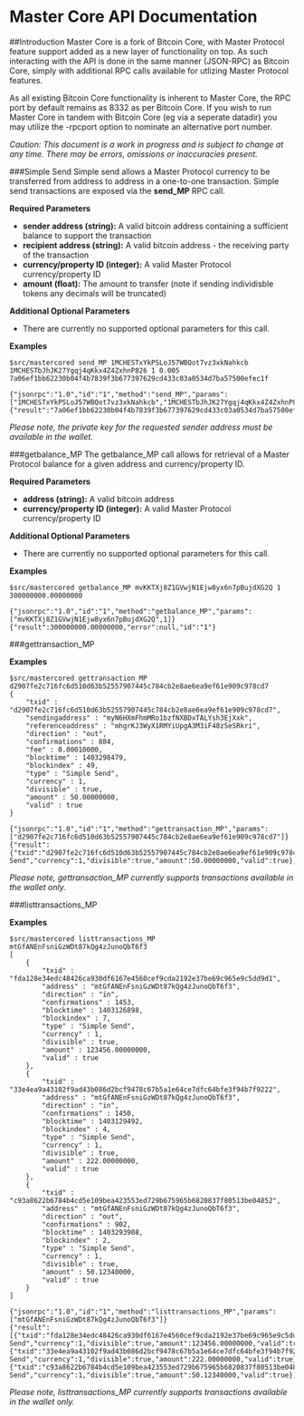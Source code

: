Master Core API Documentation
=============================

##Introduction
Master Core is a fork of Bitcoin Core, with Master Protocol feature support added as a new layer of functionality on top.  As such interacting with the API is done in the same manner (JSON-RPC) as Bitcoin Core, simply with additional RPC calls available for utlizing Master Protocol features.

As all existing Bitcoin Core functionality is inherent to Master Core, the RPC port by default remains as 8332 as per Bitcoin Core.  If you wish to run Master Core in tandem with Bitcoin Core (eg via a seperate datadir) you may utilize the -rpcport<port> option to nominate an alternative port number.

*Caution: This document is a work in progress and is subject to change at any time.  There may be errors, omissions or inaccuracies present.*

###Simple Send
Simple send allows a Master Protocol currency to be transferred from address to address in a one-to-one transaction.  Simple send transactions are exposed via the **send_MP** RPC call.

**Required Parameters**
- **sender address (string):** A valid bitcoin address containing a sufficient balance to support the transaction
- **recipient address (string):** A valid bitcoin address - the receiving party of the transaction
- **currency/property ID (integer):** A valid Master Protocol currency/property ID
- **amount (float):** The amount to transfer (note if sending individisble tokens any decimals will be truncated)
   
**Additional Optional Parameters**
- There are currently no supported optional parameters for this call.

**Examples**
```
$src/mastercored send_MP 1MCHESTxYkPSLoJ57WBQot7vz3xkNahkcb 1MCHESTbJhJK27Ygqj4qKkx4Z4ZxhnP826 1 0.005
7a06ef1bb62230b04f4b7839f3b677397629cd433c03a0534d7ba57500efec1f

{"jsonrpc":"1.0","id":"1","method":"send_MP","params":["1MCHESTxYkPSLoJ57WBQot7vz3xkNahkcb","1MCHESTbJhJK27Ygqj4qKkx4Z4ZxhnP826",1,0.005]}
{"result":"7a06ef1bb62230b04f4b7839f3b677397629cd433c03a0534d7ba57500efec1f","error":null,"id":"1"}
```
*Please note, the private key for the requested sender address must be available in the wallet.*

###getbalance_MP
The getbalance_MP call allows for retrieval of a Master Protocol balance for a given address and currency/property ID.

**Required Parameters**
- **address (string):** A valid bitcoin address 
- **currency/property ID (integer):** A valid Master Protocol currency/property ID

**Additional Optional Parameters**
- There are currently no supported optional parameters for this call.

**Examples**
```
$src/mastercored getbalance_MP mvKKTXj8Z1GVwjN1Ejw8yx6n7pBujdXG2Q 1
300000000.00000000

{"jsonrpc":"1.0","id":"1","method":"getbalance_MP","params":["mvKKTXj8Z1GVwjN1Ejw8yx6n7pBujdXG2Q",1]}
{"result":300000000.00000000,"error":null,"id":"1"}
```

###gettransaction_MP

**Examples**
```
$src/mastercored gettransaction_MP d2907fe2c716fc6d510d63b52557907445c784cb2e8ae6ea9ef61e909c978cd7
{
    "txid" : "d2907fe2c716fc6d510d63b52557907445c784cb2e8ae6ea9ef61e909c978cd7",
    "sendingaddress" : "myN6HXmFhmMRo1bzfNXBDxTALYsh3EjXxk",
    "referenceaddress" : "mhgrKJ3WyX1RMYiUpgA3M3iF48zSeSRkri",
    "direction" : "out",
    "confirmations" : 884,
    "fee" : 0.00010000,
    "blocktime" : 1403298479,
    "blockindex" : 49,
    "type" : "Simple Send",
    "currency" : 1,
    "divisible" : true,
    "amount" : 50.00000000,
    "valid" : true
}

{"jsonrpc":"1.0","id":"1","method":"gettransaction_MP","params":["d2907fe2c716fc6d510d63b52557907445c784cb2e8ae6ea9ef61e909c978cd7"]}
{"result":{"txid":"d2907fe2c716fc6d510d63b52557907445c784cb2e8ae6ea9ef61e909c978cd7","sendingaddress":"myN6HXmFhmMRo1bzfNXBDxTALYsh3EjXxk","referenceaddress":"mhgrKJ3WyX1RMYiUpgA3M3iF48zSeSRkri","direction":"out","confirmations":884,"fee":0.00010000,"blocktime":1403298479,"blockindex":49,"type":"Simple Send","currency":1,"divisible":true,"amount":50.00000000,"valid":true},"error":null,"id":"1"}
```
*Please note, gettransaction_MP currently supports transactions available in the wallet only.*

###listtransactions_MP

**Examples**
```
$src/mastercored listtransactions_MP mtGfANEnFsniGzWDt87kQg4zJunoQbT6f3
[
    {
        "txid" : "fda128e34edc48426ca930df6167e4560cef9cda2192e37be69c965e9c5dd9d1",
        "address" : "mtGfANEnFsniGzWDt87kQg4zJunoQbT6f3",
        "direction" : "in",
        "confirmations" : 1453,
        "blocktime" : 1403126898,
        "blockindex" : 7,
        "type" : "Simple Send",
        "currency" : 1,
        "divisible" : true,
        "amount" : 123456.00000000,
        "valid" : true
    },
    {
        "txid" : "33e4ea9a43102f9ad43b086d2bcf9478c67b5a1e64ce7dfc64bfe3f94b7f9222",
        "address" : "mtGfANEnFsniGzWDt87kQg4zJunoQbT6f3",
        "direction" : "in",
        "confirmations" : 1450,
        "blocktime" : 1403129492,
        "blockindex" : 4,
        "type" : "Simple Send",
        "currency" : 1,
        "divisible" : true,
        "amount" : 222.00000000,
        "valid" : true
    },
    {
        "txid" : "c93a8622b6784b4cd5e109bea423553ed729b675965b6820837f80513be04852",
        "address" : "mtGfANEnFsniGzWDt87kQg4zJunoQbT6f3",
        "direction" : "out",
        "confirmations" : 902,
        "blocktime" : 1403293908,
        "blockindex" : 2,
        "type" : "Simple Send",
        "currency" : 1,
        "divisible" : true,
        "amount" : 50.12340000,
        "valid" : true
    }
]

{"jsonrpc":"1.0","id":"1","method":"listtransactions_MP","params":["mtGfANEnFsniGzWDt87kQg4zJunoQbT6f3"]}
{"result":[{"txid":"fda128e34edc48426ca930df6167e4560cef9cda2192e37be69c965e9c5dd9d1","address":"mtGfANEnFsniGzWDt87kQg4zJunoQbT6f3","direction":"in","confirmations":1453,"blocktime":1403126898,"blockindex":7,"type":"Simple Send","currency":1,"divisible":true,"amount":123456.00000000,"valid":true},{"txid":"33e4ea9a43102f9ad43b086d2bcf9478c67b5a1e64ce7dfc64bfe3f94b7f9222","address":"mtGfANEnFsniGzWDt87kQg4zJunoQbT6f3","direction":"in","confirmations":1450,"blocktime":1403129492,"blockindex":4,"type":"Simple Send","currency":1,"divisible":true,"amount":222.00000000,"valid":true},{"txid":"c93a8622b6784b4cd5e109bea423553ed729b675965b6820837f80513be04852","address":"mtGfANEnFsniGzWDt87kQg4zJunoQbT6f3","direction":"out","confirmations":902,"blocktime":1403293908,"blockindex":2,"type":"Simple Send","currency":1,"divisible":true,"amount":50.12340000,"valid":true}],"error":null,"id":"1"}
```
*Please note, listtransactions_MP currently supports transactions available in the wallet only.*



